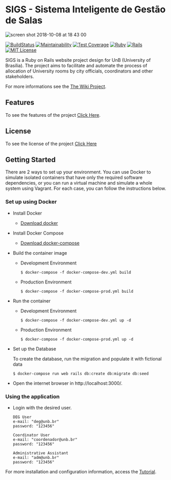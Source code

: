 # SIGS - Sistema Inteligente de Gestão de Salas


![screen shot 2018-10-08 at 18 43 00](https://user-images.githubusercontent.com/18387694/46635580-54b54c00-cb2b-11e8-8e16-b3d2e41de814.png)


[![BuildStatus](https://travis-ci.org/GCES-2018-2/SIGS-GCES.svg?branch=develop)](https://travis-ci.org/GCES-2018-2/SIGS-GCES)
[![Maintainability](https://api.codeclimate.com/v1/badges/0fbe067cc9bb564ce2bf/maintainability)](https://codeclimate.com/github/GCES-2018-2/SIGS-GCES/maintainability)
[![Test Coverage](https://api.codeclimate.com/v1/badges/0fbe067cc9bb564ce2bf/test_coverage)](https://codeclimate.com/github/GCES-2018-2/SIGS-GCES/test_coverage)
[![Ruby](https://img.shields.io/badge/ruby-2.5.1-blue.svg)](https://www.ruby-lang.org)
[![Rails](https://img.shields.io/badge/rails-5.0.2-blue.svg)](http://rubyonrails.org/)
[![MIT License](https://img.shields.io/badge/license-MIT%20License-blue.svg)](https://opensource.org/licenses/MIT)

SIGS is a Ruby on Rails website project design for UnB (University of Brasília). The project aims to facilitate and automate the process of allocation of University rooms by city officials, coordinators and other stakeholders. 

For more informations see the [The Wiki Project](https://github.com/fga-gpp-mds/2017.1-SIGS/wiki).

## Features

To see the features of the project [Click Here](https://github.com/fga-gpp-mds/2017.1-SIGS/releases).

## License

To see the license of the project [Click Here](https://github.com/GCES-2018-2/SIGS-GCES/blob/develop/LICENSE)

## Getting Started

There are 2 ways to set up your environment. You can use Docker to simulate isolated containers that have only the required software dependencies, or you can run a virtual machine and simulate a whole system using Vagrant. For each case, you can follow the instructions below.

### Set up using Docker

* Install Docker

  - [Download docker](https://docs.docker.com/engine/installation/)

* Install Docker Compose

  - [Download docker-compose](https://docs.docker.com/compose/install/)

* Build the container image
  * Development Environment

      ```
      $ docker-compose -f docker-compose-dev.yml build
      ```
    
  * Production Environment
  
      ```
      $ docker-compose -f docker-compose-prod.yml build
      ```
    
* Run the container
  * Development Environment

      ```
      $ docker-compose -f docker-compose-dev.yml up -d
      ```
    
  * Production Environment
  
      ```
      $ docker-compose -f docker-compose-prod.yml up -d
      ```
  
* Set up the Database

  To create the database, run the migration and populate it with fictional data

      $ docker-compose run web rails db:create db:migrate db:seed

* Open the internet browser in http://localhost:3000/.

### Using the application

* Login with the desired user.

      DEG User
      e-mail: "deg@unb.br"
      password: "123456"

      Coordinator User
      e-mail: "coordenador@unb.br"
      password: "123456"

      Administrative Assistant
      e-mail: "adm@unb.br"
      password: "123456"

For more installation and configuration information, access the [Tutorial](https://github.com/fga-gpp-mds/2017.1-SIGS/wiki/Comandos-de-Instala%C3%A7%C3%A3o-do-Ambiente).
